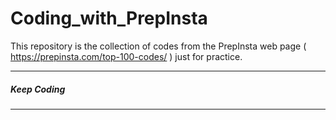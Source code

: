 # Coding_with_PrepInsta

This repository is the collection of codes from the PrepInsta web page ( https://prepinsta.com/top-100-codes/ ) just for practice.

<hr>

##### Keep Coding

<hr>
